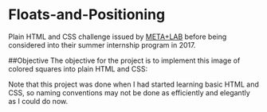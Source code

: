 # Floats-and-Positioning
Plain HTML and CSS challenge issued by <a href="https://github.com/csun-metalab/awesome-metalab" target="blank">META+LAB</a> before being considered into their summer internship program in 2017. 

##Objective
The objective for the project is to implement this image of colored squares into plain HTML and CSS:



Note that this project was done when I had started learning basic HTML and CSS, so naming conventions may not be done as efficiently and elegantly as I could do now. 
